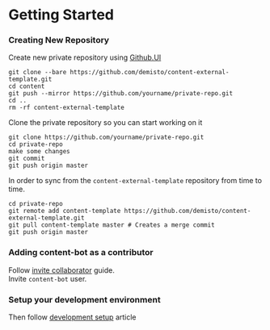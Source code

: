 # Getting Started   
### Creating New Repository
Create new private repository using [Github.UI](https://github.com/new)
```
git clone --bare https://github.com/demisto/content-external-template.git
cd content
git push --mirror https://github.com/yourname/private-repo.git
cd ..
rm -rf content-external-template
```


Clone the private repository so you can start working on it

```
git clone https://github.com/yourname/private-repo.git
cd private-repo
make some changes
git commit
git push origin master
```

In order to sync from the `content-external-template` repository from time to time.
```
cd private-repo
git remote add content-template https://github.com/demisto/content-external-template.git
git pull content-template master # Creates a merge commit
git push origin master
```

### Adding content-bot as a contributor
Follow [invite collaborator](https://help.github.jp/enterprise/2.11/user/articles/inviting-collaborators-to-a-personal-repository/) guide.  
Invite `content-bot` user.

### Setup your development environment
Then follow [development setup](https://xsoar.pan.dev/docs/integrations/dev-setup) article 
